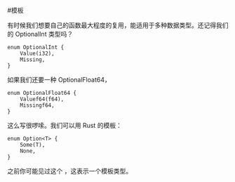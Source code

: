 #模板

有时候我们想要自己的函数最大程度的复用，能适用于多种数据类型。还记得我们的 OptionalInt 类型吗？

	enum OptionalInt {
		Value(i32),
		Missing,
	}
	
如果我们还要一种 OptionalFloat64，

	enum OptionalFloat64 {
    	Valuef64(f64),
    	Missingf64,
	}

这么写很啰嗦。我们可以用 Rust 的模板：

	enum Option<T> {
		Some(T),
		None,
	}
	
之前你可能见过这个 <T>，这表示一个模板类型。